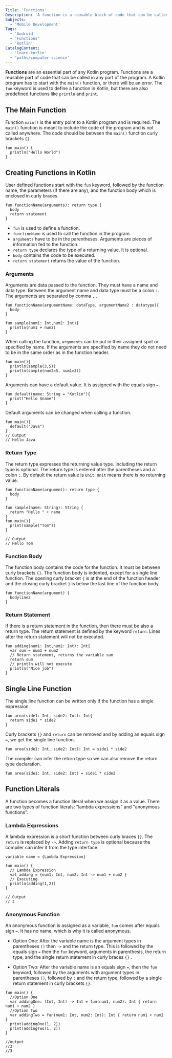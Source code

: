 ```yaml
---
Title: 'Functions'
Description: 'A function is a reusable block of code that can be called from elsewhere in the program.'
Subjects: 
  - 'Mobile Development'
Tags: 
  - 'Android'
  - 'Functions'
  - 'Kotlin'
CatalogContent: 
  - 'learn-kotlin'
  - 'paths/computer-science'
---
```


**Functions** are an essential part of any Kotlin program. Functions are a reusable part of code that can be called in any part of the program. A Kotlin program has to start with the `main()` function, or there will be an error. The `fun` keyword is used to define a function in Kotlin, but there are also predefined functions like `println` and `print`.

## The Main Function

Function `main()` is the entry point to a Kotlin program and is required. The `main()` function is meant to include the code of the program and is not called anywhere. The code should be between the `main()` function curly brackets `{}`.

```
fun main() {
  println("Hello World")
}
```

## Creating Functions in Kotlin

User defined functions start with the `fun` keyword, followed by the function name, the parameters (if there are any), and the function body which is enclosed in curly braces.

```pseudo
fun functionName(arguments): return type {
  body
  return statement
}
```

- `fun` is used to define a function.
- `functionName` is used to call the function in the program.
- `arguments` have to be in the parentheses. Arguments are pieces of information fed to the function.
- `return type` declares the type of a returning value. It is optional.
- `body` contains the code to be executed.
- `return statement` returns the value of the function.

### Arguments

Arguments are data passed to the function. They must have a name and data type. Between the argument name and data type must be a colon `:`. The arguments are separated by comma `,` .

```pseudo
fun functionName(argumentName: dataType, argumentName2 : datatype){
  body
}
```

```pseudo
fun sample(num1: Int,num2: Int){
  println(num1 + num2)
}
```

When calling the function, `arguments` can be put in their assigned spot or specified by name. If the arguments are specified by name they do not need to be in the same order as in the function header.

```pseudo
fun main(){
  println(sample(3,5))
  println(sample(num2=5, num1=3))
}
```

Arguments can have a default value. It is assigned with the equals sign `=`.

```
fun default(name: String = "Kotlin"){
  print("Hello $name")
}
```

Default arguments can be changed when calling a function.

```
fun main(){
  default("Java")
}
// Output
// Hello Java
```

### Return Type

The return type expresses the returning value type. Including the return type is optional. The return type is entered after the parentheses and a colon `:`. By default the return value is `Unit`. `Unit` means there is no returning value.

```pseudo
fun functionName(argument): return type {
  body
}
```

```
fun sample(name: String): String {
  return "Hello " + name
}
fun main(){
  print(sample("Tom"))
}

// Output
// Hello Tom
```

### Function Body

The function body contains the code for the function. It must be between curly brackets `{}`. The function body is indented, except for a single line function. The opening curly bracket `{` is at the end of the function header and the closing curly bracket `}` is below the last line of the function body.

```pseudo
fun functionName(argument) {
  bodyline2
}
```

### Return Statement

If there is a return statement in the function, then there must be also a return type. The return statement is defined by the keyword `return`. Lines after the return statement will not be executed.

```pseudo
fun adding(num1: Int,num2: Int): Int{
  var sum = num1 + num2
  // Return statement, returns the variable sum
  return sum
  // println will not execute
  println("Nice job")
}
```

## Single Line Function

The single line function can be written only if the function has a single expression.

```
fun area(side1: Int, side2: Int): Int{
  return side1 * side2
}
```

Curly brackets `{}` and `return` can be removed and by adding an equals sign `=`, we get the single line function.

```
fun area(side1: Int, side2: Int): Int = side1 * side2
```

The compiler can infer the return type so we can also remove the return type declaration.

```
fun area(side1: Int, side2: Int) = side1 * side2
```

## Function Literals

A function becomes a function literal when we assign it as a value. There are two types of function literals: "lambda expressions" and "anonymous functions".

### Lambda Expressions

A lambda expression is a short function between curly braces `{}`. The `return` is replaced by `->`. Adding `return type` is optional because the compiler can infer it from the type interface.

```
variable name = {Lambda Expression}

fun main() {
  // Lambda Expression
  val adding = {num1: Int, num2: Int -> num1 + num2 }
  // Executing
  println(adding(1,2))
}

// Output
// 3
```

### Anonymous Function

An anonymous function is assigned as a variable, `fun` comes after equals sign `=`. It has no name, which is why it is called anonymous. 

- Option One: After the variable name is the argument types in parentheses `()` then `->` and the return type. This is followed by the equals sign `=` then the `fun` keyword, arguments in parenthesis, the return type, and the single return statement in curly braces `{}` .

- Option Two: After the variable name is an equals sign `=`, then the `fun` keyword, followed by the arguments with argument types in parentheses `()`, followed by `:` and the return type, followed by a single return statement in curly brackets `{}`.

```
fun main() {
  //Option One
  var addingOne: (Int, Int) -> Int = fun(num1, num2): Int { return num1 + num2 }
  //Option Two
  var addingTwo = fun(num1: Int, num2: Int): Int { return num1 + num2 }
  print(addingOne(1, 2))
  print(addingTwo(1, 2))
} 

//output
//3
//3
```
